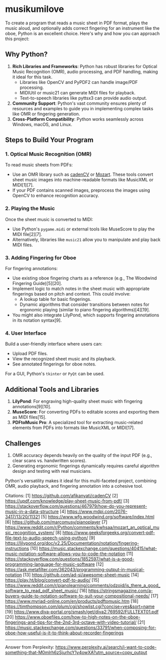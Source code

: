 # musikumilove

To create a program that reads a music sheet in PDF format, plays the music aloud, and optionally adds correct fingering for an instrument like the oboe, Python is an excellent choice. Here's why and how you can approach this project:

## **Why Python?**
1. **Rich Libraries and Frameworks**: Python has robust libraries for Optical Music Recognition (OMR), audio processing, and PDF handling, making it ideal for this task.
   - Libraries like OpenCV and PyPDF2 can handle image/PDF processing.
   - MIDIUtil or music21 can generate MIDI files for playback.
   - Text-to-speech libraries like pyttsx3 can provide audio output.
2. **Community Support**: Python's vast community ensures plenty of resources and examples to guide you in implementing complex tasks like OMR or fingering generation.
3. **Cross-Platform Compatibility**: Python works seamlessly across Windows, macOS, and Linux.

## **Steps to Build Your Program**

### **1. Optical Music Recognition (OMR)**
To read music sheets from PDFs:
- Use an OMR library such as [cadenCV](https://github.com/afikanyati/cadenCV) or [Mozart](https://www.reddit.com/r/Python/comments/kwhsaa/mozart_an_optical_music_recognition_system/). These tools convert sheet music images into machine-readable formats like MusicXML or MIDI[1][7].
- If your PDF contains scanned images, preprocess the images using OpenCV to enhance recognition accuracy.

### **2. Playing the Music**
Once the sheet music is converted to MIDI:
- Use Python's `pygame.midi` or external tools like MuseScore to play the MIDI file[2][7].
- Alternatively, libraries like `music21` allow you to manipulate and play back MIDI files.

### **3. Adding Fingering for Oboe**
For fingering annotations:
- Use existing oboe fingering charts as a reference (e.g., The Woodwind Fingering Guide)[5][20].
- Implement logic to match notes in the sheet music with appropriate fingerings based on pitch and context. This could involve:
  - A lookup table for basic fingerings.
  - Dynamic algorithms that consider transitions between notes for ergonomic playing (similar to piano fingering algorithms)[4][19].
- You might also integrate LilyPond, which supports fingering annotations in its notation syntax[9].

### **4. User Interface**
Build a user-friendly interface where users can:
- Upload PDF files.
- View the recognized sheet music and its playback.
- See annotated fingerings for oboe notes.

For a GUI, Python's `tkinter` or `PyQt` can be used.

## **Additional Tools and Libraries**
1. **LilyPond**: For engraving high-quality sheet music with fingering annotations[9][10].
2. **MuseScore**: For converting PDFs to editable scores and exporting them as MIDI files[15].
3. **PDFtoMusic Pro**: A specialized tool for extracting music-related elements from PDFs into formats like MusicXML or MIDI[17].

## **Challenges**
1. OMR accuracy depends heavily on the quality of the input PDF (e.g., clear scans vs. handwritten scores).
2. Generating ergonomic fingerings dynamically requires careful algorithm design and testing with real musicians.

Python's versatility makes it ideal for this multi-faceted project, combining OMR, audio playback, and fingering annotation into a cohesive tool.

Citations:
[1] https://github.com/afikanyati/cadenCV
[2] https://updf.com/knowledge/play-sheet-music-from-pdf/
[3] https://stackoverflow.com/questions/467979/how-do-you-represent-music-in-a-data-structure
[4] https://www.mdpi.com/2076-3417/13/20/11321
[5] https://www.wfg.woodwind.org/software/index.html
[6] https://github.com/marcomusy/pianoplayer
[7] https://www.reddit.com/r/Python/comments/kwhsaa/mozart_an_optical_music_recognition_system/
[8] https://www.geeksforgeeks.org/convert-pdf-file-text-to-audio-speech-using-python/
[9] https://lilypond.org/doc/v2.25/Documentation/notation/fingering-instructions
[10] https://music.stackexchange.com/questions/40415/what-music-notation-software-allows-you-to-code-the-notation
[11] https://stackoverflow.com/questions/1852597/what-is-a-good-programming-language-for-music-software
[12] https://ask.metafilter.com/362043/programming-output-in-musical-notation
[13] https://github.com/ad-si/awesome-sheet-music
[14] https://play.ht/blog/convert-pdf-to-audio/
[15] https://www.reddit.com/r/pianolearning/comments/odzoid/is_there_a_good_software_to_read_pdf_sheet_music/
[16] https://stringsmagazine.com/a-buyers-guide-to-notation-software-to-suit-your-compositional-needs/
[17] https://www.myriad-online.com/en/products/pdftomusic.htm
[18] https://timthompson.com/plum/cgi/showlist.cgi?concise=yes&sort=name
[19] https://www.diva-portal.org/smash/get/diva2:769592/FULLTEXT01.pdf
[20] https://www.oboefiles.com/how-to-high-notes-on-the-oboe-fingerings-and-tips-for-the-2nd-3rd-octave-with-video-tutorial/
[21] https://music.stackexchange.com/questions/33791/when-composing-for-oboe-how-useful-is-it-to-think-about-recorder-fingerings

---
Answer from Perplexity: https://www.perplexity.ai/search/i-want-to-code-something-that-M0mlrh6zSjurhcY1y4owXA?utm_source=copy_output

